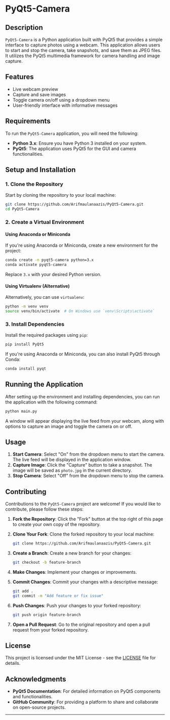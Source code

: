# PyQt5-Camera

## Description

`PyQt5-Camera` is a Python application built with PyQt5 that provides a simple interface to capture photos using a webcam. This application allows users to start and stop the camera, take snapshots, and save them as JPEG files. It utilizes the PyQt5 multimedia framework for camera handling and image capture.

## Features

- Live webcam preview
- Capture and save images
- Toggle camera on/off using a dropdown menu
- User-friendly interface with informative messages

## Requirements

To run the `PyQt5-Camera` application, you will need the following:

- **Python 3.x**: Ensure you have Python 3 installed on your system.
- **PyQt5**: The application uses PyQt5 for the GUI and camera functionalities.

## Setup and Installation

### 1. Clone the Repository

Start by cloning the repository to your local machine:

```bash
git clone https://github.com/Arifmaulanaazis/PyQt5-Camera.git
cd PyQt5-Camera
```

### 2. Create a Virtual Environment

#### Using Anaconda or Miniconda

If you're using Anaconda or Miniconda, create a new environment for the project:

```bash
conda create -n pyqt5-camera python=3.x
conda activate pyqt5-camera
```

Replace `3.x` with your desired Python version.

#### Using Virtualenv (Alternative)

Alternatively, you can use `virtualenv`:

```bash
python -m venv venv
source venv/bin/activate  # On Windows use `venv\Scripts\activate`
```

### 3. Install Dependencies

Install the required packages using `pip`:

```bash
pip install PyQt5
```

If you're using Anaconda or Miniconda, you can also install PyQt5 through Conda:

```bash
conda install pyqt
```

## Running the Application

After setting up the environment and installing dependencies, you can run the application with the following command:

```bash
python main.py
```

A window will appear displaying the live feed from your webcam, along with options to capture an image and toggle the camera on or off.

## Usage

1. **Start Camera**: Select "On" from the dropdown menu to start the camera. The live feed will be displayed in the application window.
2. **Capture Image**: Click the "Capture" button to take a snapshot. The image will be saved as `photo.jpg` in the current directory.
3. **Stop Camera**: Select "Off" from the dropdown menu to stop the camera.

## Contributing

Contributions to the `PyQt5-Camera` project are welcome! If you would like to contribute, please follow these steps:

1. **Fork the Repository**: Click the "Fork" button at the top right of this page to create your own copy of the repository.
2. **Clone Your Fork**: Clone the forked repository to your local machine:

    ```bash
    git clone https://github.com/Arifmaulanaazis/PyQt5-Camera.git
    ```

3. **Create a Branch**: Create a new branch for your changes:

    ```bash
    git checkout -b feature-branch
    ```

4. **Make Changes**: Implement your changes or improvements.
5. **Commit Changes**: Commit your changes with a descriptive message:

    ```bash
    git add .
    git commit -m "Add feature or fix issue"
    ```

6. **Push Changes**: Push your changes to your forked repository:

    ```bash
    git push origin feature-branch
    ```

7. **Open a Pull Request**: Go to the original repository and open a pull request from your forked repository.

## License

This project is licensed under the MIT License - see the [LICENSE](LICENSE) file for details.

## Acknowledgments

- **PyQt5 Documentation**: For detailed information on PyQt5 components and functionalities.
- **GitHub Community**: For providing a platform to share and collaborate on open-source projects.

---
